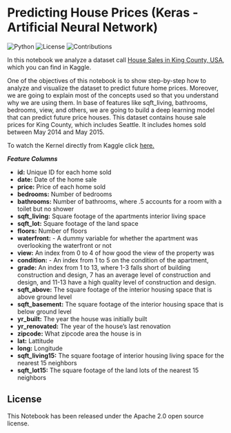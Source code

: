 # Predicting House Prices (Keras - Artificial Neural Network)

![Python](https://img.shields.io/badge/Python-3.7.6-blue) ![License](https://img.shields.io/badge/License-Apache%202.0-orange) ![Contributions](https://img.shields.io/badge/Contributions-Welcome-green)

In this notebook we analyze a dataset call [House Sales in King County, USA]( https://www.kaggle.com/harlfoxem/housesalesprediction), which you can find in Kaggle.

One of the objectives of this notebook is to show step-by-step how to analyze and visualize the dataset to predict future home prices. Moreover, we are going to explain most of the concepts used so that you understand why we are using them. In base of features like sqft_living, bathrooms, bedrooms, view, and others, we are going to build a deep learning model that can predict future price houses.
This dataset contains house sale prices for King County, which includes Seattle. It includes homes sold between May 2014 and May 2015.

To watch the Kernel directly from Kaggle click [here.]( https://www.kaggle.com/tomasmantero/predicting-house-prices-keras-ann)

***Feature Columns***

* **id:** Unique ID for each home sold
* **date:** Date of the home sale
* **price:** Price of each home sold
* **bedrooms:** Number of bedrooms
* **bathrooms:** Number of bathrooms, where .5 accounts for a room with a toilet but no shower
* **sqft_living:** Square footage of the apartments interior living space
* **sqft_lot:** Square footage of the land space
* **floors:** Number of floors
* **waterfront:** - A dummy variable for whether the apartment was overlooking the waterfront or not
* **view:** An index from 0 to 4 of how good the view of the property was
* **condition:** - An index from 1 to 5 on the condition of the apartment,
* **grade:** An index from 1 to 13, where 1-3 falls short of building construction and design, 7 has an average level of construction and design, and 11-13 have a high quality level of construction and design.
* **sqft_above:** The square footage of the interior housing space that is above ground level
* **sqft_basement:** The square footage of the interior housing space that is below ground level
* **yr_built:** The year the house was initially built
* **yr_renovated:** The year of the house’s last renovation
* **zipcode:** What zipcode area the house is in
* **lat:** Lattitude
* **long:** Longitude
* **sqft_living15:** The square footage of interior housing living space for the nearest 15 neighbors
* **sqft_lot15:** The square footage of the land lots of the nearest 15 neighbors

## License

This Notebook has been released under the Apache 2.0 open source license.
